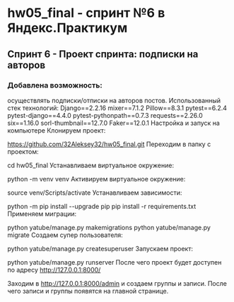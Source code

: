 # hw05_final - спринт №6 в Яндекс.Практикум
## Спринт 6 - Проект спринта: подписки на авторов
### Добавлена возможность:
осуществлять подписки/отписки на авторов постов.
Использованный стек технологий:
Django==2.2.16
mixer==7.1.2
Pillow==8.3.1
pytest==6.2.4
pytest-django==4.4.0
pytest-pythonpath==0.7.3
requests==2.26.0
six==1.16.0
sorl-thumbnail==12.7.0
Faker==12.0.1
Настройка и запуск на компьютере
Клонируем проект:

https://github.com/32Aleksey32/hw05_final.git
Переходим в папку с проектом:

cd hw05_final
Устанавливаем виртуальное окружение:

python -m venv venv
Активируем виртуальное окружение:

source venv/Scripts/activate
Устанавливаем зависимости:

python -m pip install --upgrade pip
pip install -r requirements.txt
Применяем миграции:

python yatube/manage.py makemigrations
python yatube/manage.py migrate
Создаем супер пользователя:

python yatube/manage.py createsuperuser
Запускаем проект:

python yatube/manage.py runserver
После чего проект будет доступен по адресу http://127.0.0.1:8000/

Заходим в http://127.0.0.1:8000/admin и создаем группы и записи. После чего записи и группы появятся на главной странице.